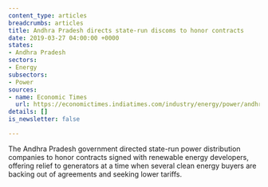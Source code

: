 ```yaml
---
content_type: articles
breadcrumbs: articles
title: Andhra Pradesh directs state-run discoms to honor contracts
date: 2019-03-27 04:00:00 +0000
states:
- Andhra Pradesh
sectors:
- Energy
subsectors:
- Power
sources:
- name: Economic Times
  url: https://economictimes.indiatimes.com/industry/energy/power/andhra-pradesh-asks-power-discoms-not-to-back-out-of-green-power-purchase-agreements/articleshow/68506403.cms
details: []
is_newsletter: false

---
```

The Andhra Pradesh government directed state-run power distribution companies to honor contracts signed with renewable energy developers, offering relief to generators at a time when several clean energy buyers are backing out of agreements and seeking lower tariffs.

